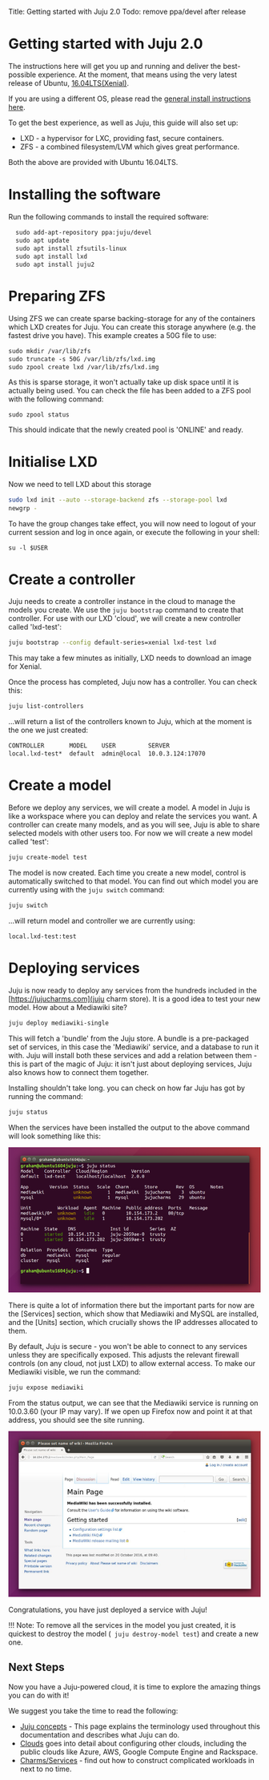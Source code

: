 Title: Getting started with Juju 2.0
Todo: remove ppa/devel after release

# Getting started with Juju 2.0

The instructions here will get you up and running and deliver the best-possible
experience. At the moment, that means using the very latest release of 
Ubuntu, [16.04LTS(Xenial)](http://cdimage.ubuntu.com/releases/16.04/).

If you are using a different OS, please read the 
[general install instructions here](./getting-started-general.html).

To get the best experience, as well as Juju, this guide will also set up:
   
   - LXD - a hypervisor for LXC, providing fast, secure containers.
   - ZFS - a combined filesystem/LVM which gives great performance.

Both the above are provided with Ubuntu 16.04LTS.

# Installing the software

Run the following commands to install the required software:

```no-highlight  
  sudo add-apt-repository ppa:juju/devel
  sudo apt update
  sudo apt install zfsutils-linux
  sudo apt install lxd
  sudo apt install juju2
```

# Preparing ZFS

Using ZFS we can create sparse backing-storage for any of the containers which
LXD creates for Juju. You can create this storage anywhere (e.g. the fastest
drive you have). This example creates a 50G file to use:

```no-highlight
sudo mkdir /var/lib/zfs
sudo truncate -s 50G /var/lib/zfs/lxd.img
sudo zpool create lxd /var/lib/zfs/lxd.img
```

As this is sparse storage, it won't actually take up disk space until it is 
actually being used. You can check the file has been added to a ZFS pool with 
the following command:
  
```no-highlight
sudo zpool status
```

This should indicate that the newly created pool is 'ONLINE' and ready.

# Initialise LXD

Now we need to tell LXD about this storage

```bash
sudo lxd init --auto --storage-backend zfs --storage-pool lxd
newgrp - 
```

To have the group changes take effect, you will now need to logout of your
current session and log in once again, or execute the following in your shell:
  
```no-highlight
su -l $USER
```
# Create a controller

Juju needs to create a controller instance in the cloud to manage the models
you create. We use the `juju bootstrap` command to create that controller. For 
use with our LXD 'cloud', we will create a new controller called 'lxd-test':

```bash
juju bootstrap --config default-series=xenial lxd-test lxd
```

This may take a few minutes as initially, LXD needs to download an image for 
Xenial. 

Once the process has completed, Juju now has a controller. You can check this:

```bash
juju list-controllers 
```
...will return a list of the controllers known to Juju, which at the moment is
the one we just created:
  
```no-highlight
CONTROLLER       MODEL    USER         SERVER
local.lxd-test*  default  admin@local  10.0.3.124:17070
```

# Create a model

Before we deploy any services, we will create a model. A model in Juju is like a 
workspace where you can deploy and relate the services you want. A controller 
can create many models, and as you will see, Juju is able to share selected 
models with other users too. For now we will create a new model called 'test':

```bash
juju create-model test
```

The model is now created. Each time you create a new model, control is 
automatically switched to that model. You can find out which model you are 
currently using with the `juju switch` command:

```bash 
juju switch
```
...will return model and controller we are currently using:

```no-highlight
local.lxd-test:test
```
# Deploying services

Juju is now ready to deploy any services from the hundreds included in the
[https://jujucharms.com](juju charm store). It is a good idea to test your new 
model. How about a Mediawiki site?

```bash
juju deploy mediawiki-single
```
This will fetch a 'bundle' from the Juju store. A bundle is a pre-packaged set
of services, in this case the 'Mediawiki' service, and a database to run it 
with. Juju will install both these services and add a relation between them - 
this is part of the magic of Juju: it isn't just about deploying services, Juju 
also knows how to connect them together.

Installing shouldn't take long. you can check on how far Juju has got by running
the command:
 
```bash
juju status
```
When the services have been installed the output to the above command will look
something like this:

![juju status](./media/juju-mediawiki-status.png)

There is quite a lot of information there but the important parts for now are 
the [Services] section, which show that Mediawiki and MySQL are installed, and
the [Units] section, which crucially shows the IP addresses allocated to them.

By default, Juju is secure - you won't be able to connect to any services 
unless they are specifically exposed. This adjusts the relevant firewall 
controls (on any cloud, not just LXD) to allow external access. To make
our Mediawiki visible, we run the command:

```bash
juju expose mediawiki
```

From the status output, we can see that the Mediawiki service is running on 
10.0.3.60 (your IP may vary). If we open up Firefox now and point it at that 
address, you should see the site running.

!["mediawiki site"](./media/juju-mediawiki-site.png)

Congratulations, you have just deployed a service with Juju!

!!! Note: To remove all the services in the model you just created, it is 
quickest to destroy the model (` juju destroy-model test`) and create a new 
one.


## Next Steps

Now you have a Juju-powered cloud, it is time to explore the amazing things you
can do with it! 

We suggest you take the time to read the following:
  
  - [Juju concepts][concepts] - This page explains the terminology used 
    throughout this documentation and describes what Juju can do. 
  - [Clouds][clouds] goes into detail about configuring other clouds, including the 
    public clouds like Azure, AWS, Google Compute Engine and Rackspace.
  - [Charms/Services][charms] - find out how to construct complicated workloads 
    in next to no time.


[clouds]: ./clouds.html  "Configuring Juju Clouds"
[charm store]: https://jujucharms.com "Juju Charm Store"
[releases]: reference-releases.html 
[keygen]: ./getting-started-keygen-win.html "How to generate an SSH key with Windows"
[concepts]: ./juju-concepts.html "Juju concepts"
[charms]: ./charms-intro.html
